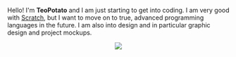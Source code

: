 <p>Hello! I'm <b>TeoPotato</b> and I am just starting to get into coding. I am very good with 
  <a href="https://www.scratch.mit.edu/">Scratch</a>, but I want to move on to true, advanced programming languages in the future. I am also into design and in particular graphic design and project mockups.</p>
<p align="center">
  <a href="https://skillicons.dev">
    <img src="https://skillicons.dev/icons?i=github,figma,html,discord,blender" />
  </a>
</p>
